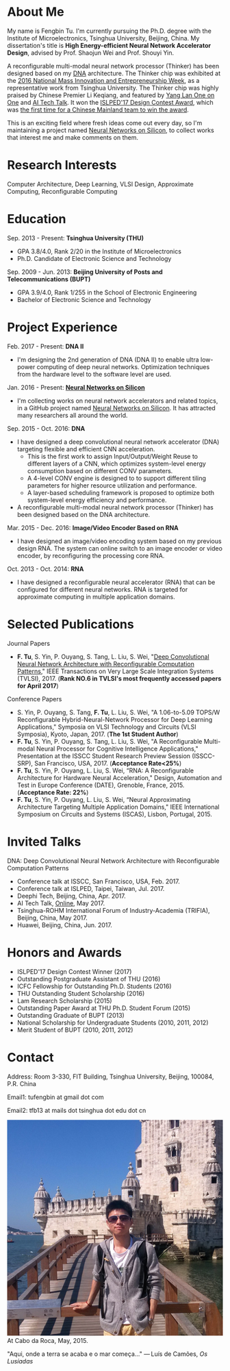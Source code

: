 # About Me
My name is Fengbin Tu. I'm currently pursuing the Ph.D. degree with the Institute of Microelectronics, Tsinghua University, Beijing, China. My dissertation's title is **High Energy-efficient Neural Network Accelerator Design**, advised by Prof. Shaojun Wei and Prof. Shouyi Yin. 

A reconfigurable multi-modal neural network processor (Thinker) has been designed based on my [DNA](http://ieeexplore.ieee.org/document/7898402/) architecture. The Thinker chip was exhibited at the [2016 National Mass Innovation and Entrepreneurship Week](http://news.tsinghua.edu.cn/publish/thunews/9648/2016/20161013102253491194453/20161013102253491194453_.html), as a representative work from Tsinghua University. The Thinker chip was highly praised by Chinese Premier Li Keqiang, and featured by [Yang Lan One on One](http://www.iqiyi.com/v_19rr77vmeo.html?wx_uid1=wxidoG0a9jsItpryB9soI-lGgUuUtvlc&wx_uid2=wxidoG0a9jsItpryB9soI-lGgUuUtvlc) and [AI Tech Talk](https://www.leiphone.com/news/201705/8sB0WHz6D70J7NAy.html). It won the [ISLPED'17 Design Contest Award](islped.org/2017/), which was [the first time for a Chinese Mainland team to win the award](http://news.tsinghua.edu.cn/publish/thunews/10303/2017/20170809193415062503521/20170809193415062503521_.html).

This is an exciting field where fresh ideas come out every day, so I'm maintaining a project named [Neural Networks on Silicon](https://github.com/fengbintu/Neural-Networks-on-Silicon), to collect works that interest me and make comments on them.

# Research Interests
Computer Architecture, Deep Learning, VLSI Design, Approximate Computing, Reconfigurable Computing

# Education
Sep. 2013 - Present: **Tsinghua University (THU)**

* GPA 3.8/4.0, Rank 2/20 in the Institute of Microelectronics
* Ph.D. Candidate of Electronic Science and Technology

Sep. 2009 - Jun. 2013: **Beijing University of Posts and Telecommunications (BUPT)**

* GPA 3.9/4.0, Rank 1/255 in the School of Electronic Engineering
* Bachelor of Electronic Science and Technology 

# Project Experience
Feb. 2017 - Present: **DNA II**

* I'm designing the 2nd generation of DNA (DNA II) to enable ultra low-power computing of deep neural networks. Optimization techniques from the hardware level to the software level are used.

Jan. 2016 - Present: [**Neural Networks on Silicon**](https://github.com/fengbintu/Neural-Networks-on-Silicon)

* I'm collecting works on neural network accelerators and related topics, in a GitHub project named [Neural Networks on Silicon](https://github.com/fengbintu/Neural-Networks-on-Silicon). It has attracted many researchers all around the world.

Sep. 2015 - Oct. 2016: **DNA**

* I have designed a deep convolutional neural network accelerator (DNA) targeting flexible and efficient CNN acceleration. 
  - This is the first work to assign Input/Output/Weight Reuse to different layers of a CNN, which optimizes system-level energy consumption based on different CONV parameters.
  - A 4-level CONV engine is designed to to support different tiling parameters for higher resource utilization and performance.
  - A layer-based scheduling framework is proposed to optimize both system-level energy efficiency and performance.
* A reconfigurable multi-modal neural network processor (Thinker) has been designed based on the DNA architecture.

Mar. 2015 - Dec. 2016: **Image/Video Encoder Based on RNA**

* I have designed an image/video encoding system based on my previous design RNA. The system can online switch to an image encoder or video encoder, by reconfiguring the processing core RNA.

Oct. 2013 - Oct. 2014: **RNA**

* I have designed a reconfigurable neural accelerator (RNA) that can be configured for different neural networks. RNA is targeted for approximate computing in multiple application domains.

# Selected Publications
Journal Papers
* **F. Tu**, S. Yin, P. Ouyang, S. Tang, L. Liu, S. Wei, "[Deep Convolutional Neural Network Architecture with Reconfigurable Computation Patterns](http://ieeexplore.ieee.org/document/7898402/)," IEEE Transactions on Very Large Scale Integration Systems (TVLSI), 2017. (**Rank NO.6 in TVLSI's most frequently accessed papers for April 2017**)

Conference Papers
* S. Yin, P. Ouyang, S. Tang, **F. Tu**, L. Liu, S. Wei, "A 1.06-to-5.09 TOPS/W Reconfigurable Hybrid-Neural-Network Processor	for Deep Learning Applications," Symposia on VLSI Technology and Circuits (VLSI Symposia), Kyoto, Japan, 2017. (**The 1st Student Author**)
* **F. Tu**, S. Yin, P. Ouyang, S. Tang, L. Liu, S. Wei, "A Reconfigurable Multi-modal Neural Processor for Cognitive Intelligence Applications," Presentation at the ISSCC Student Research Preview Session (ISSCC-SRP), San Francisco, USA, 2017. (**Acceptance Rate<25%**)
* **F. Tu**, S. Yin, P. Ouyang, L. Liu, S. Wei, “RNA: A Reconfigurable Architecture for Hardware Neural Acceleration," Design, Automation and Test in Europe Conference (DATE), Grenoble, France, 2015. (**Acceptance Rate: 22%**)
* **F. Tu**, S. Yin, P. Ouyang, L. Liu, S. Wei, “Neural Approximating Architecture  Targeting Multiple Application Domains," IEEE International Symposium on Circuits and Systems (ISCAS), Lisbon, Portugal, 2015.

# Invited Talks
DNA: Deep Convolutional Neural Network Architecture with Reconfigurable Computation Patterns
* Conference talk at ISSCC, San Francisco, USA, Feb. 2017.
* Conference talk at ISLPED, Taipei, Taiwan, Jul. 2017.
* Deephi Tech, Beijing, China, Apr. 2017.
* AI Tech Talk, [Online](https://www.leiphone.com/news/201705/8sB0WHz6D70J7NAy.html), May 2017.
* Tsinghua-ROHM International Forum of Industry-Academia (TRIFIA), Beijing, China, May 2017.
* Huawei, Beijing, China, Jun. 2017.

# Honors and Awards
* ISLPED'17 Design Contest Winner (2017)
* Outstanding Postgraduate Assistant of THU (2016)
* ICFC Fellowship for Outstanding Ph.D. Students (2016)
* THU Outstanding Student Scholarship (2016)
* Lam Research Scholarship (2015)
* Outstanding Paper Award at THU Ph.D. Student Forum (2015)
* Outstanding Graduate of BUPT (2013)
* National Scholarship for Undergraduate Students (2010, 2011, 2012)
* Merit Student of BUPT (2010, 2011, 2012) 

# Contact
Address: Room 3-330, FIT Building, Tsinghua University, Beijing, 100084, P.R. China

Email1: tufengbin at gmail dot com

Email2: tfb13 at mails dot tsinghua dot edu dot cn

![At Cabo da Roca, May, 2015](./portrait.jpg)
At Cabo da Roca, May, 2015.

"Aqui, onde a terra se acaba e o mar começa..." — Luís de Camões, *Os Lusíadas*
